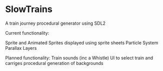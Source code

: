 # SlowTrains
 A train journey procedural generator using SDL2

Current functionality:

Sprite and Animated Sprites displayed using sprite sheets
Particle System
Parallax Layers

Planned functionality:
Train sounds (inc a Whistle)
UI to select train and carriges
procedural generation of backgrounds

